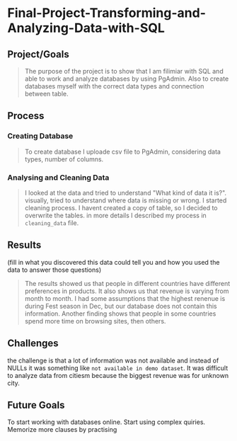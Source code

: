 # Final-Project-Transforming-and-Analyzing-Data-with-SQL

## Project/Goals
> The purpose of the project is to show that I am filimiar with SQL and able to work and analyze 
databases by using PgAdmin. Also to create databases myself with the correct data types and connection 
between table. 

## Process
### Creating Database 
> To create database I uploade csv file to PgAdmin, considering data types, number of columns.
### Analysing and Cleaning Data
> I looked at the data and tried to understand "What kind of data it is?". visually, tried
to understand where data is missing or wrong. 
> I started cleaning process. I havent created a copy of table, so I decided to overwrite the tables.
in more details I described my process in `cleaning_data` file.

## Results
(fill in what you discovered this data could tell you and how you used the data to answer those questions)
> The results showed us that people in different countries have different preferences in products. 
It also shows us that revenue is varying from month to month. I had some assumptions that the 
highest renenue is during Fest season in Dec, but our database does not contain this information. 
Another finding shows that people in some countries spend more time on browsing sites, then others. 
## Challenges 
the challenge is that a lot of information was not available and instead of NULLs it was something 
like `not available in demo dataset`. It was difficult to analyze data from citiesm because the biggest 
revenue was for unknown city. 

## Future Goals
To start working with databases online. Start using complex quiries. Memorize more clauses by practising 